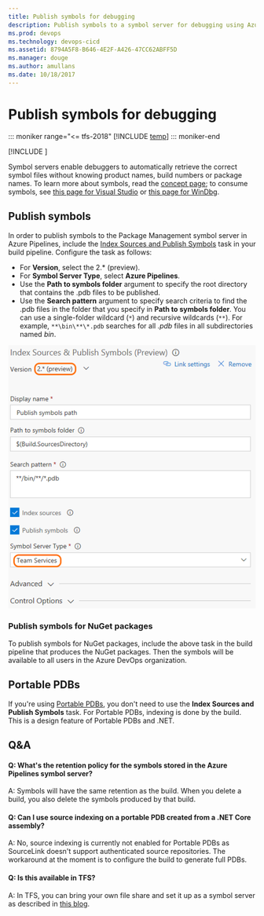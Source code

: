 ```yaml
---
title: Publish symbols for debugging
description: Publish symbols to a symbol server for debugging using Azure Pipelines and Team Foundation Server (TFS)
ms.prod: devops
ms.technology: devops-cicd
ms.assetid: 8794A5F8-B646-4E2F-A426-47CC62ABFF5D
ms.manager: douge
ms.author: amullans
ms.date: 10/18/2017
---
```


# Publish symbols for debugging

::: moniker range="<= tfs-2018"
[!INCLUDE [temp](../_shared/concept-rename-note.md)]
::: moniker-end

[!INCLUDE [](../../package/_shared/availability-symbols.md)]

Symbol servers enable debuggers to automatically retrieve the correct symbol files without knowing product names, build numbers or package names. To learn more about symbols, read the [concept page](/vsts/package/concepts/symbols); to consume symbols, see [this page for Visual Studio](/vsts/package/symbols/debug-with-symbols-visual-studio) or [this page for WinDbg](/vsts/package/symbols/debug-with-symbols-windbg).

## Publish symbols
In order to publish symbols to the Package Management symbol server in Azure Pipelines, include the [Index Sources and Publish Symbols](../tasks/build/index-sources-publish-symbols.md) task in your build pipeline. Configure the task as follows:

* For **Version**, select the 2.\* (preview).  
* For **Symbol Server Type**, select **Azure Pipelines**.
* Use the **Path to symbols folder** argument to specify the root directory that contains the .pdb files to be published.
* Use the **Search pattern** argument to specify search criteria to find the .pdb files in the folder that you specify in **Path to symbols folder**. You can use a single-folder wildcard (```*```) and recursive wildcards (```**```).
For example, ```**\bin\**\*.pdb``` searches for all *.pdb* files in all subdirectories named *bin*.

![Publish Symbols Task](_img/symboltaskv2.png)

### Publish symbols for NuGet packages
To publish symbols for NuGet packages, include the above task in the build pipeline that produces the NuGet packages. Then the symbols will be available to all users in the Azure DevOps organization.

## Portable PDBs

If you're using [Portable PDBs](https://github.com/dotnet/core/blob/master/Documentation/diagnostics/portable_pdb.md), you don't need to use the **Index Sources and Publish Symbols** task. For Portable PDBs, indexing is done by the build. This is a design feature of Portable PDBs and .NET.

## Q&A

<!-- BEGINSECTION class="md-qanda" -->

#### Q: What's the retention policy for the symbols stored in the Azure Pipelines symbol server?

A: Symbols will have the same retention as the build. When you delete a build, you also delete the symbols produced by that build.

#### Q: Can I use source indexing on a portable PDB created from a .NET Core assembly?

A: No, source indexing is currently not enabled for Portable PDBs as SourceLink doesn't support authenticated source repositories. The workaround at the moment is to configure the build to generate full PDBs.

#### Q: Is this available in TFS?

A: In TFS, you can bring your own file share and set it up as a symbol server as described in [this blog](https://edsquared.com/source-server-and-symbol-server-support-in-tfs-2010-cf35ed5527e2).

<!-- ENDSECTION -->